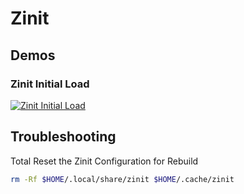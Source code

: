# Zinit

## Demos

### Zinit Initial Load

<a href="https://asciinema.org/a/666761?autoplay=1&loop=1">
  <picture>
    <source media="(prefers-color-scheme: dark)" srcset="./../img/demo/zinit-dark.gif" />
    <img alt="Zinit Initial Load" src="./../img/demo/zinit-light.gif" />
  </picture>
</a>

## Troubleshooting

Total Reset the Zinit Configuration for Rebuild

```bash
rm -Rf $HOME/.local/share/zinit $HOME/.cache/zinit
```
